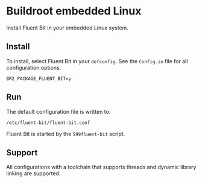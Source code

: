 # Buildroot embedded Linux

Install Fluent Bit in your embedded Linux system.

## Install

To install, select Fluent Bit in your `defconfig`. See the `Config.in` file for all configuration options.

```text
BR2_PACKAGE_FLUENT_BIT=y
```

## Run

The default configuration file is written to:

```text
/etc/fluent-bit/fluent-bit.conf
```

Fluent Bit is started by the `S99fluent-bit` script.

## Support

All configurations with a toolchain that supports threads and dynamic library linking are supported.
